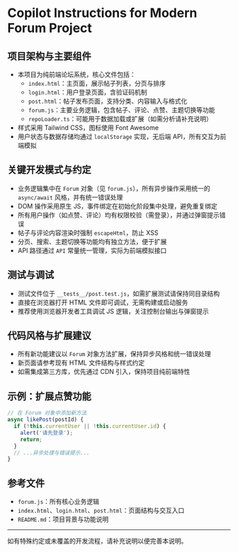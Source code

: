 # Copilot Instructions for Modern Forum Project

## 项目架构与主要组件
- 本项目为纯前端论坛系统，核心文件包括：
  - `index.html`：主页面，展示帖子列表，分页与排序
  - `login.html`：用户登录页面，含验证码机制
  - `post.html`：帖子发布页面，支持分类、内容输入与格式化
  - `forum.js`：主要业务逻辑，包含帖子、评论、点赞、主题切换等功能
  - `repoLoader.ts`：可能用于数据加载或扩展（如需分析请补充说明）
- 样式采用 Tailwind CSS，图标使用 Font Awesome
- 用户状态与数据存储均通过 `localStorage` 实现，无后端 API，所有交互为前端模拟

## 关键开发模式与约定
- 业务逻辑集中在 `Forum` 对象（见 `forum.js`），所有异步操作采用统一的 `async/await` 风格，并有统一错误处理
- DOM 操作采用原生 JS，事件绑定在初始化阶段集中处理，避免重复绑定
- 所有用户操作（如点赞、评论）均有权限校验（需登录），并通过弹窗提示错误
- 帖子与评论内容渲染时强制 `escapeHtml`，防止 XSS
- 分页、搜索、主题切换等功能均有独立方法，便于扩展
- API 路径通过 `API` 常量统一管理，实际为前端模拟接口

## 测试与调试
- 测试文件位于 `__tests__/post.test.js`，如需扩展测试请保持同目录结构
- 直接在浏览器打开 HTML 文件即可调试，无需构建或启动服务
- 推荐使用浏览器开发者工具调试 JS 逻辑，关注控制台输出与弹窗提示

## 代码风格与扩展建议
- 所有新功能建议以 `Forum` 对象方法扩展，保持异步风格和统一错误处理
- 新页面请参考现有 HTML 文件结构与样式约定
- 如需集成第三方库，优先通过 CDN 引入，保持项目纯前端特性

## 示例：扩展点赞功能
```js
// 在 Forum 对象中添加新方法
async likePost(postId) {
  if (!this.currentUser || !this.currentUser.id) {
    alert('请先登录');
    return;
  }
  // ...异步处理与错误提示...
}
```

## 参考文件
- `forum.js`：所有核心业务逻辑
- `index.html`、`login.html`、`post.html`：页面结构与交互入口
- `README.md`：项目背景与功能说明

---
如有特殊约定或未覆盖的开发流程，请补充说明以便完善本说明。
